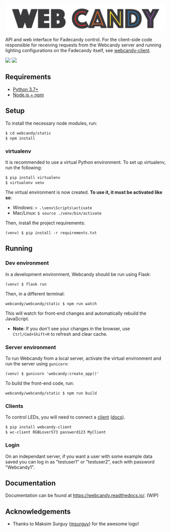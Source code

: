 <img src="https://raw.githubusercontent.com/gcpreston/webcandy/master/webcandy/static/img/webcandy_logo.png" alt="Webcandy" width="500" height="85">

API and web interface for Fadecandy control. For the client-side code
responsible for receiving requests from the Webcandy server and running lighting
configurations on the Fadecandy itself, see
[webcandy-client](https://github.com/gcpreston/webcandy-client).

![](https://s3.gifyu.com/images/webcandy_demo1.gif)
![](https://s3.gifyu.com/images/webcandy_demo2.gif)

##  Requirements
- [Python 3.7+](https://www.python.org/downloads/)
- [Node.js + npm](https://nodejs.org/en/download/)

## Setup
To install the necessary node modules, run:
```
$ cd webcandy/static
$ npm install
```

### virtualenv
It is recommended to use a virtual Python environment. To set up virtualenv, run
the following:
```
$ pip install virtualenv
$ virtualenv venv
```
The virtual environment is now created. **To use it, it must be activated like
so**:
- Windows: `> .\venv\Scripts\activate`
- Mac/Linux: `$ source ./venv/bin/activate`

Then, install the project requirements:
```
(venv) $ pip install -r requirements.txt
```

## Running
### Dev environment
In a development environment, Webcandy should be run using Flask:
```
(venv) $ flask run
```

Then, in a different terminal:
```
webcandy/webcandy/static $ npm run watch
```
This will watch for front-end changes and automatically rebuild the JavaScript.

* **Note**: If you don't see your changes in the browser, use `Ctrl/Cmd+Shift+R`
to refresh and clear cache.

### Server environment
To run Webcandy from a local server, activate the virtual environment and run
the server using `gunicorn`:
```
(venv) $ gunicorn 'webcandy:create_app()'
```

To build the front-end code, run:
```
webcandy/webcandy/static $ npm run build
```

### Clients
To control LEDs, you will need to connect a
[client]((http://github.com/gcpreston/webcandy-client))
([docs](https://webcandy.readthedocs.io/en/latest/client/quickstart.html)).

```
$ pip install webcandy-client
$ wc-client RGBLover573 password123 MyClient
```

###  Login
On an independant server, if you want a user with some example data saved you
can log in as "testuser1" or "testuser2", each with password "Webcandy1".

## Documentation
Documentation can be found at https://webcandy.readthedocs.io/. (WIP)

## Acknowledgements
* Thanks to Maksim Surguy ([msurguy](https://github.com/msurguy)) for the awesome logo!
